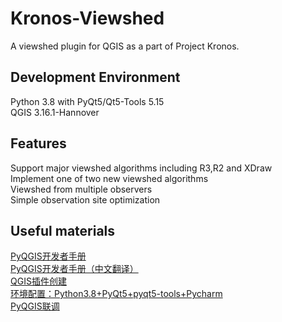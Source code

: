 # Kronos-Viewshed
A viewshed plugin for QGIS as a part of Project Kronos.

## Development Environment
Python 3.8 with PyQt5/Qt5-Tools 5.15    
QGIS 3.16.1-Hannover

## Features
Support major viewshed algorithms including R3,R2 and XDraw    
Implement one of two new viewshed algorithms    
Viewshed from multiple observers    
Simple observation site optimization    

## Useful materials
[PyQGIS开发者手册](https://docs.qgis.org/testing/en/docs/pyqgis_developer_cookbook/index.html)      
[PyQGIS开发者手册（中文翻译）](https://luolingchun.github.io/PyQGIS-Developer-Cookbook-cn/)        
[QGIS插件创建](https://blog.csdn.net/deirjie/article/details/77043954)    
[环境配置：Python3.8+PyQt5+pyqt5-tools+Pycharm](https://blog.csdn.net/u013541325/article/details/107742835)     
[PyQGIS联调](https://blog.csdn.net/u013541325/article/details/107742835)
